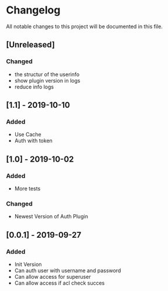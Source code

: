 # Changelog
All notable changes to this project will be documented in this file.

## [Unreleased]
### Changed

- the structur of the userinfo
- show plugin version in logs
- reduce info logs

## [1.1] - 2019-10-10
### Added

- Use Cache
- Auth with token

## [1.0] -  2019-10-02
### Added 

- More tests

### Changed

- Newest Version of Auth Plugin

## [0.0.1] - 2019-09-27
### Added

- Init Version 
- Can auth user with username and password
- Can allow access for superuser
- Can allow access if acl check succes